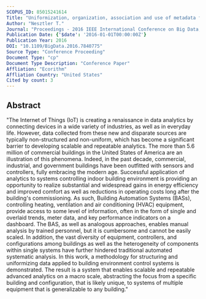 ```yaml
---
SCOPUS_ID: 85015241614
Title: "Uniformization, organization, association and use of metadata from multiple content providers and manufacturers: A close look at the Building Automation System (BAS) sector"
Author: "Nesztler T."
Journal: "Proceedings - 2016 IEEE International Conference on Big Data, Big Data 2016"
Publication Date: {'$date': '2016-01-01T00:00:00Z'}
Publication Year: 2016
DOI: "10.1109/BigData.2016.7840775"
Source Type: "Conference Proceeding"
Document Type: "cp"
Document Type Description: "Conference Paper"
Affliation: "Ecorithm"
Affliation Country: "United States"
Cited by count: 3
---
```


## Abstract
"The Internet of Things (IoT) is creating a renaissance in data analytics by connecting devices in a wide variety of industries, as well as in everyday life. However, data collected from these new and disparate sources are typically non-structured and non-uniform, which has become a significant barrier to developing scalable and repeatable analytics. The more than 5.6 million of commercial buildings in the United States of America are an illustration of this phenomena. Indeed, in the past decade, commercial, industrial, and government buildings have been outfitted with sensors and controllers, fully embracing the modern age. Successful application of analytics to systems controlling indoor building environment is providing an opportunity to realize substantial and widespread gains in energy efficiency and improved comfort as well as reductions in operating costs long after the building's commissioning. As such, Building Automation Systems (BASs), controlling heating, ventilation and air conditioning (HVAC) equipment, provide access to some level of information, often in the form of single and overlaid trends, meter data, and key performance indicators on a dashboard. The BAS, as well as analogous approaches, enables manual analysis by trained personnel, but it is cumbersome and cannot be easily scaled. In addition, the vast diversity of equipment, controllers, and configurations among buildings as well as the heterogeneity of components within single systems have further hindered traditional automated systematic analysis. In this work, a methodology for structuring and uniformizing data applied to building environment control systems is demonstrated. The result is a system that enables scalable and repeatable advanced analytics on a macro scale, abstracting the focus from a specific building and configuration, that is likely unique, to systems of multiple equipment that is generalizable to any building."
